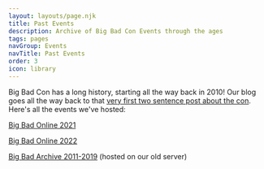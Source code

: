 ```yaml
---
layout: layouts/page.njk
title: Past Events
description: Archive of Big Bad Con Events through the ages
tags: pages
navGroup: Events
navTitle: Past Events
order: 3
icon: library
---
```

Big Bad Con has a long history, starting all the way back in 2010! Our blog goes all the way back to that [very first two sentence post about the con](/blog/announcing-big-bad-con/). Here's all the events we've hosted:

[Big Bad Online 2021](/past-events/big-bad-online-2021)

[Big Bad Online 2022](/past-events/big-bad-online-2022)

[Big Bad Archive 2011-2019](https://admin.bigbadcon.com/archive-of-past-events/) (hosted on our old server)